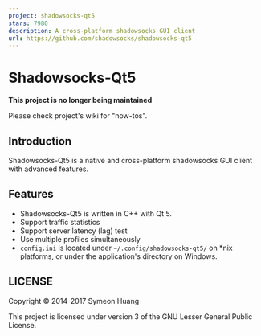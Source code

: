 ```yaml
---
project: shadowsocks-qt5
stars: 7980
description: A cross-platform shadowsocks GUI client
url: https://github.com/shadowsocks/shadowsocks-qt5
---
```


Shadowsocks-Qt5
===============

**This project is no longer being maintained**

Please check project's wiki for "how-tos".

Introduction
------------

Shadowsocks-Qt5 is a native and cross-platform shadowsocks GUI client with advanced features.

Features
--------

-   Shadowsocks-Qt5 is written in C++ with Qt 5.
-   Support traffic statistics
-   Support server latency (lag) test
-   Use multiple profiles simultaneously
-   `config.ini` is located under `~/.config/shadowsocks-qt5/` on \*nix platforms, or under the application's directory on Windows.

LICENSE
-------

Copyright © 2014-2017 Symeon Huang

This project is licensed under version 3 of the GNU Lesser General Public License.
